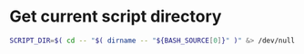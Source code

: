 # Get current script directory

```bash
SCRIPT_DIR=$( cd -- "$( dirname -- "${BASH_SOURCE[0]}" )" &> /dev/null && pwd )
```

